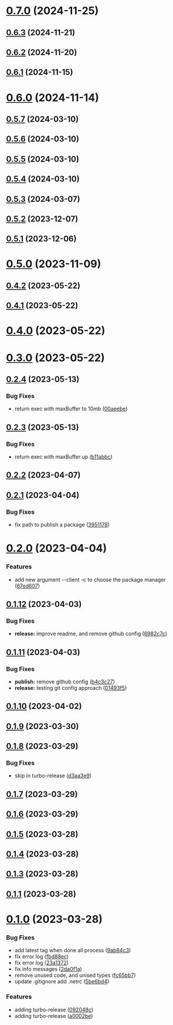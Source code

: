 # [0.7.0](https://github.com/jucian0/turbo-version/compare/v0.6.3...v0.7.0) (2024-11-25)



## [0.6.3](https://github.com/jucian0/turbo-version/compare/v0.6.2...v0.6.3) (2024-11-21)



## [0.6.2](https://github.com/jucian0/turbo-version/compare/v0.6.1...v0.6.2) (2024-11-20)



## [0.6.1](https://github.com/jucian0/turbo-version/compare/v0.6.0...v0.6.1) (2024-11-15)



# [0.6.0](https://github.com/jucian0/turbo-version/compare/v0.5.7...v0.6.0) (2024-11-14)



## [0.5.7](https://github.com/jucian0/turbo-version/compare/v0.5.6...v0.5.7) (2024-03-10)



## [0.5.6](https://github.com/jucian0/turbo-version/compare/v0.5.5...v0.5.6) (2024-03-10)



## [0.5.5](https://github.com/jucian0/turbo-version/compare/v0.5.4...v0.5.5) (2024-03-10)



## [0.5.4](https://github.com/jucian0/turbo-version/compare/v0.5.3...v0.5.4) (2024-03-10)



## [0.5.3](https://github.com/jucian0/turbo-version/compare/v0.5.2...v0.5.3) (2024-03-07)



## [0.5.2](https://github.com/jucian0/turbo-version/compare/v0.5.1...v0.5.2) (2023-12-07)



## [0.5.1](https://github.com/jucian0/turbo-version/compare/v0.5.0...v0.5.1) (2023-12-06)



# [0.5.0](https://github.com/jucian0/turbo-version/compare/v0.4.2...v0.5.0) (2023-11-09)



## [0.4.2](https://github.com/jucian0/turbo-version/compare/v0.4.1...v0.4.2) (2023-05-22)



## [0.4.1](https://github.com/jucian0/turbo-version/compare/v0.4.0...v0.4.1) (2023-05-22)



# [0.4.0](https://github.com/jucian0/turbo-version/compare/v0.3.0...v0.4.0) (2023-05-22)



# [0.3.0](https://github.com/jucian0/turbo-version/compare/v0.2.4...v0.3.0) (2023-05-22)



## [0.2.4](https://github.com/jucian0/turbo-version/compare/v0.2.3...v0.2.4) (2023-05-13)


### Bug Fixes

* return exec with maxBuffer to 10mb ([00aeebe](https://github.com/jucian0/turbo-version/commit/00aeebeb6998001f7ab99bf07aedacea585d3b4e))



## [0.2.3](https://github.com/jucian0/turbo-version/compare/v0.2.2...v0.2.3) (2023-05-13)


### Bug Fixes

* return exec with maxBuffer up ([b11abbc](https://github.com/jucian0/turbo-version/commit/b11abbc237792f599d746857d35328a7c59a5315))



## [0.2.2](https://github.com/jucian0/turbo-version/compare/v0.2.1...v0.2.2) (2023-04-07)



## [0.2.1](https://github.com/jucian0/turbo-version/compare/v0.2.0...v0.2.1) (2023-04-04)


### Bug Fixes

* fix path to publish a package ([3951178](https://github.com/jucian0/turbo-version/commit/3951178d83caad65a07591a1344992d4aa174b87))



# [0.2.0](https://github.com/jucian0/turbo-version/compare/v0.1.12...v0.2.0) (2023-04-04)


### Features

* add new argument --client -c to choose the package manager ([67ed607](https://github.com/jucian0/turbo-version/commit/67ed60783fe36c44500273a3458b7bffeab620f7))



## [0.1.12](https://github.com/jucian0/turbo-version/compare/v0.1.11...v0.1.12) (2023-04-03)


### Bug Fixes

* **release:** improve readme, and remove github config ([6982c7c](https://github.com/jucian0/turbo-version/commit/6982c7c977237cfab3335707971f9d4256239afd))



## [0.1.11](https://github.com/jucian0/turbo-version/compare/v0.1.10...v0.1.11) (2023-04-03)


### Bug Fixes

* **publish:** remove github config ([b4c3c27](https://github.com/jucian0/turbo-version/commit/b4c3c27eda8031aa191d51e78b44ec443635b5ad))
* **release:** testing git config approach ([01493f5](https://github.com/jucian0/turbo-version/commit/01493f54c423d785e19699b20ff4e4e3c626cc23))



## [0.1.10](https://github.com/jucian0/turbo-version/compare/v0.1.9...v0.1.10) (2023-04-02)



## [0.1.9](https://github.com/jucian0/turbo-version/compare/v0.1.8...v0.1.9) (2023-03-30)



## [0.1.8](https://github.com/jucian0/turbo-version/compare/v0.1.7...v0.1.8) (2023-03-29)


### Bug Fixes

* skip in turbo-release ([d3aa3e9](https://github.com/jucian0/turbo-version/commit/d3aa3e9f6100fca9a75ea67257dbe66a0cb86f0c))



## [0.1.7](https://github.com/jucian0/turbo-version/compare/v0.1.6...v0.1.7) (2023-03-29)



## [0.1.6](https://github.com/jucian0/turbo-version/compare/v0.1.5...v0.1.6) (2023-03-29)



## [0.1.5](https://github.com/jucian0/turbo-version/compare/v0.1.4...v0.1.5) (2023-03-28)



## [0.1.4](https://github.com/jucian0/turbo-version/compare/v0.1.3...v0.1.4) (2023-03-28)



## [0.1.3](https://github.com/jucian0/turbo-version/compare/v0.1.2...v0.1.3) (2023-03-28)



## [0.1.1](https://github.com/jucian0/turbo-version/compare/v0.1.0...v0.1.1) (2023-03-28)



# [0.1.0](https://github.com/jucian0/turbo-version/compare/a0002be4c3d6769aa33e0a7af7e522b742f02c48...v0.1.0) (2023-03-28)


### Bug Fixes

* add latest tag when done all process ([9ab84c3](https://github.com/jucian0/turbo-version/commit/9ab84c30caad682677c4f2640f7838dcbe1c7886))
* fix error log ([fbd88ec](https://github.com/jucian0/turbo-version/commit/fbd88ecb58ba536f546fc3e9614c037572833ce6))
* fix error log ([23a1372](https://github.com/jucian0/turbo-version/commit/23a137210bebaf415df8ec8d8070dde69c8ac37e))
* fix info messages ([2da0f1a](https://github.com/jucian0/turbo-version/commit/2da0f1a9605cd8303c32f25bd761b4040270f3af))
* remove unused code, and unised types ([fc65bb7](https://github.com/jucian0/turbo-version/commit/fc65bb735613e4cc2d55e7dcbc4c3125fbceac55))
* update .gitignore add .netrc ([5be6bd4](https://github.com/jucian0/turbo-version/commit/5be6bd4cd50e5790dd289725ecacc43441fa0ac8))


### Features

* adding turbo-release ([092048c](https://github.com/jucian0/turbo-version/commit/092048c5cc0448248a61247eb302731231d2fd23))
* adding turbo-release ([a0002be](https://github.com/jucian0/turbo-version/commit/a0002be4c3d6769aa33e0a7af7e522b742f02c48))




